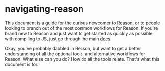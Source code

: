 # navigating-reason

This document is a guide for the curious newcomer to [Reason](https://reasonml.github.io/), or to people looking to branch out of the most common workflows for Reason.
If you're brand new to Reason and just want to get started as quickly as possible with compiling to JS, just go through the main [docs](https://reasonml.github.io/).

Okay, you've probably dabbled in Reason, but want to get a better understanding of all the optional tools, and alternative workflows for Reason. What else can you do? How do all the tools relate. That's what this document is for.


